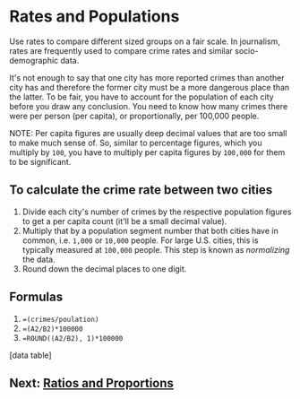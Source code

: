 # Rates and Populations
Use rates to compare different sized groups on a fair scale. In journalism, rates are frequently used to compare crime rates and similar socio-demographic data.

It's not enough to say that one city has more reported crimes than another city has and therefore the former city must be a more dangerous place than the latter. To be fair, you have to account for the population of each city before you draw any conclusion. You need to know how many crimes there were per person (per capita), or proportionally, per 100,000 people.

NOTE: Per capita figures are usually deep decimal values that are too small to make much sense of. So, similar to percentage figures, which you multiply by `100`, you have to multiply per capita figures by `100,000` for them to be significant.

## To calculate the crime rate between two cities
1. Divide each city's number of crimes by the respective population figures to get a per capita count (it'll be a small decimal value).
2. Multiply that by a population segment number that both cities have in common, i.e. `1,000` or `10,000` people. For large U.S. cities, this is typically measured at `100,000` people. This step is known as _normalizing_ the data.
3. Round down the decimal places to one digit.

## Formulas
1. `=(crimes/poulation)`
2. `=(A2/B2)*100000`
3. `=ROUND((A2/B2), 1)*100000`

[data table]

## Next: [Ratios and Proportions](ratios-proportions.md)
